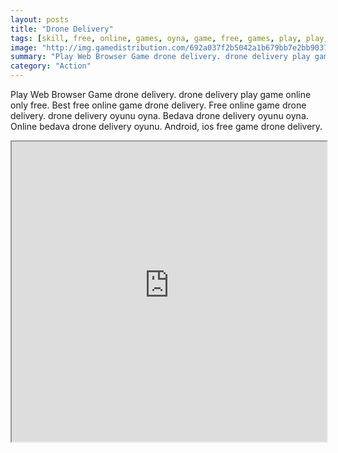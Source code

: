 ```yaml
---
layout: posts
title: "Drone Delivery"
tags: [skill, free, online, games, oyna, game, free, games, play, play, games]
image: "http://img.gamedistribution.com/692a037f2b5042a1b679bb7e2bb90378.jpg"
summary: "Play Web Browser Game drone delivery. drone delivery play game online only free. Best free online game drone delivery. Free online game drone delivery. drone delivery oyunu oyna. Bedava drone delivery oyunu oyna. Online bedava drone delivery oyunu. Android, ios free game drone delivery."
category: "Action"
---
```


Play Web Browser Game drone delivery. drone delivery play game online only free. Best free online game drone delivery. Free online game drone delivery. drone delivery oyunu oyna. Bedava drone delivery oyunu oyna. Online bedava drone delivery oyunu. Android, ios free game drone delivery.

<iframe width="100%" height="480px;" src="http://html5.gamedistribution.com/692a037f2b5042a1b679bb7e2bb90378/"></iframe>